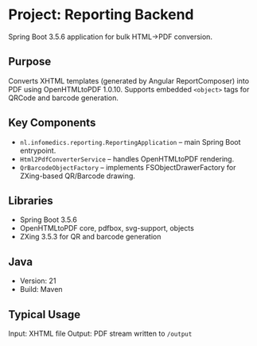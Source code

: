 # Project: Reporting Backend

Spring Boot 3.5.6 application for bulk HTML→PDF conversion.

## Purpose
Converts XHTML templates (generated by Angular ReportComposer) into PDF using OpenHTMLtoPDF 1.0.10.
Supports embedded `<object>` tags for QRCode and barcode generation.

## Key Components
- `nl.infomedics.reporting.ReportingApplication` – main Spring Boot entrypoint.
- `Html2PdfConverterService` – handles OpenHTMLtoPDF rendering.
- `QrBarcodeObjectFactory` – implements FSObjectDrawerFactory for ZXing-based QR/Barcode drawing.

## Libraries
- Spring Boot 3.5.6
- OpenHTMLtoPDF core, pdfbox, svg-support, objects
- ZXing 3.5.3 for QR and barcode generation

## Java
- Version: 21
- Build: Maven

## Typical Usage
Input: XHTML file
Output: PDF stream written to `/output`
